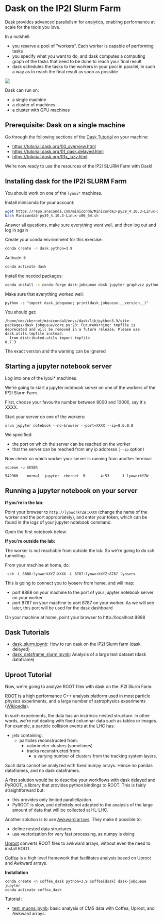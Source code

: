 # Dask on the IP2I Slurm Farm

[Dask](https://dask.org/) provides advanced parallelism for analytics, enabling performance at scale for the tools you love. 

In a nutshell: 

* you reserve a pool of "workers". Each worker is capable of performing tasks
* you specify what you want to do, and dask computes a computing graph of the tasks that need to be done to reach your final result
* dask schedules the tasks to the workers in your pool in parallel, in such a way as to reach the final result as soon as possible

![](https://raw.githubusercontent.com/dask/dask-org/main/images/grid_search_schedule.gif)

Dask can run on: 

* a single machine
* a cluster of machines 
* a cluster with GPU machines 

## Prerequisite: Dask on a single machine 

Go through the following sections of the [Dask Tutorial](https://tutorial.dask.org/00_overview.html) on your machine: 

* https://tutorial.dask.org/00_overview.html
* https://tutorial.dask.org/01_dask.delayed.html
* https://tutorial.dask.org/01x_lazy.html

We're now ready to use the resources of the IP2I SLURM Farm with Dask! 

## Installing dask for the IP2I SLURM Farm

You should work on one of the `lyoui*` machines.

Install miniconda for your account: 

```bash
wget https://repo.anaconda.com/miniconda/Miniconda3-py39_4.10.3-Linux-x86_64.sh
bash Miniconda3-py39_4.10.3-Linux-x86_64.sh
```

Answer all questions, make sure everything went well, and then log out and log in again

Create your conda environment for this exercise:

```bash
conda create -n dask python=3.9
```

Activate it: 

```bash
conda activate dask
```

Install the needed packages: 

```bash
conda install -c conda-forge dask-jobqueue dask jupyter graphviz python-graphviz
```

Make sure that everything worked well: 

```
python -c "import dask_jobqueue; print(dask_jobqueue.__version__)"
```

You should get: 

```
/home/cms/cbernet/miniconda3/envs/dask/lib/python3.9/site-packages/dask_jobqueue/core.py:20: FutureWarning: tmpfile is deprecated and will be removed in a future release. Please use dask.utils.tmpfile instead.
  from distributed.utils import tmpfile
0.7.3
```

The exact version and the warning can be ignored

## Starting a jupyter notebook server

Log into one of the lyoui* machines.

We're going to start a jupyter notebook server on one of the workers of the IP2I Slurm Farm.

First, choose your favourite number between 8000 and 10000, say it's XXXX.

Start your server on one of the workers: 

```
srun jupyter notebook --no-browser --port=XXXX --ip=0.0.0.0
```

We specified: 

* the port on which the server can be reached on the worker
* that the server can be reached from any ip addresss (`--ip` option)

Now check on which worker your server is running from another terminal

```
squeue -u $USER
```

```
542960    normal  jupyter  cbernet  R       4:53      1 lyoworkYZW
```

## Running a jupyter notebook on your server

**If you're in the lab:**

Point your browser to `http://lyoworkYZW:XXXX` (change the name of the worker and the port appropriately), and enter your token, which can be found in the logs of your jupyter notebook command.

Open the first notebook below. 

**If you're outside the lab:**

The worker is not reachable from outside the lab. So we're going to do ssh tunnelling. 

From your machine at home, do: 

```
 ssh -L 8888:lyoworkXYZ:XXXX -L 8787:lyoworkXYZ:8787 lyoserv 
```

This is going to connect you to lyoserv from home, and will map: 

* port 8888 on your machine to the port of your jupyter notebook server on your worker
* port 8787 on your machine to port 8787 on your worker. As we will see later, this port will be used for the dask dashboard

On your machine at home, point your browser to http://localhost:8888

## Dask Tutorials

* [dask_slurm.ipynb](dask_slurm.ipynb): How to run dask on the IP2I Slurm farm (dask delayed)
* [dask_dataframe_slurm.ipynb](dask_dataframe_slurm.ipynb): Analysis of a large text dataset (dask dataframe)

## Uproot Tutorial 

Now, we're going to analyze ROOT files with dask on the IP2I Slurm Farm. 

[ROOT](https://root.cern/) is a high performance C++ analysis platform used in most particle physics experiments, and a large number of astrophysics experiments ([Wikipedia](https://en.wikipedia.org/wiki/ROOT)). 

In such experiments, the data has an instrinsic nested structure. In other words, we're not dealing with fixed columnar data such as tables or images. For example, a particle collision events at the LHC has: 

* jets containing: 
  * particles reconstructed from: 
    * calorimeter clusters (sometimes)
    * tracks reconstructed from: 
      * a varying number of clusters from the tracking system layers.

Such data cannot be analyzed with fixed numpy arrays. Hence no pandas dataframes, and no dask dataframes. 

A first solution would be to describe your workflows with dask delayed and PyROOT, a library that provides python bindings to ROOT. This is fairly straightforward but: 

* this provides only limited parallelization. 
* PyROOT is slow, and definitely not adapted to the analysis of the large amount of data that will be collected at HL-LHC. 

Another solution is to use [Awkward arrays](https://awkward-array.readthedocs.io/en/latest/). They make it possible to: 

* define nested data structures
* use vectorization for very fast processing, as numpy is doing

[Uproot](https://uproot.readthedocs.io/en/latest/#) converts ROOT files to awkward arrays, without even the need to install ROOT.

[Coffea](https://coffeateam.github.io/coffea/index.html) is a high level framework that facilitates analysis based on Uproot and Awkward arrays. 


**Installation**

```
conda create -n coffea_dask python=3.9 coffea[dask] dask-jobqueue jupyter
conda activate coffea_dask
```


Tutorial : 

* [test_muons.ipynb](test_muons.ipynb): basic analysis of CMS data with Coffea, Uproot, and Awkward arrays.


